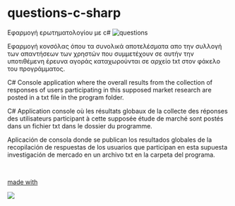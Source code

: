# questions-c-sharp

Εφαρμογή ερωτηματολογίου με c#
![questions](https://github.com/babis74/questions-c-sharp/assets/72227584/3af21857-7a02-417c-a8ef-ef02976e9d21)




Εφαρμογή κονσόλας όπου τα συνολικά αποτελέσματα απο την συλλογή των απαντήσεων των χρηστών που συμμετέχουν σε αυτήν την υποτιθέμενη έρευνα αγοράς καταχωρούνται σε αρχείο txt στον φάκελο του προγράμματος.

C# Console application where the overall results from the collection of responses of users participating in this supposed market research are posted in a txt file in the program folder.

C# Application console où les résultats globaux de la collecte des réponses des utilisateurs participant à cette supposée étude de marché sont postés dans un fichier txt dans le dossier du programme.

Aplicación de consola donde se publican los resultados globales de la recopilación de respuestas de los usuarios que participan en esta supuesta investigación de mercado en un archivo txt en la carpeta del programa.

<p align="left">
  <a href="https://skillicons.dev"><br>
    <p>made with</p>
    <img src="https://skillicons.dev/icons?i=c#" />
  </a>
</p>
